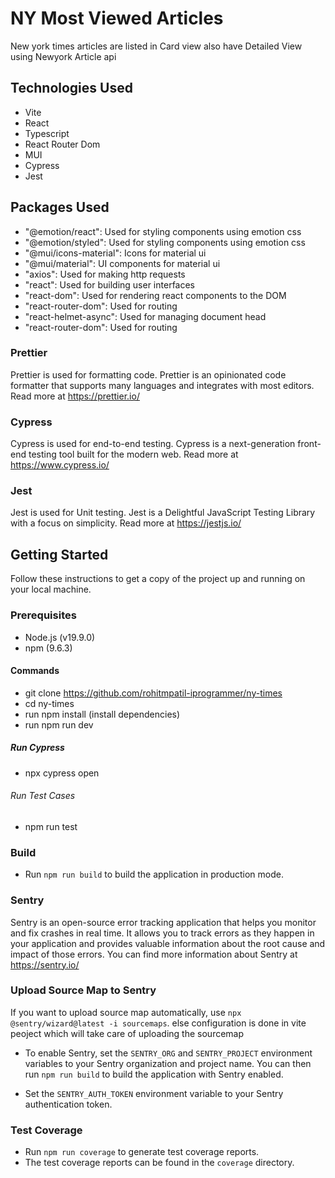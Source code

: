 # NY Most Viewed Articles

New york times articles are listed in Card view also have Detailed View using Newyork Article api

## Technologies Used

- Vite
- React
- Typescript
- React Router Dom
- MUI
- Cypress
- Jest


## Packages Used

- "@emotion/react": Used for styling components using emotion css
- "@emotion/styled": Used for styling components using emotion css
- "@mui/icons-material": Icons for material ui
- "@mui/material": UI components for material ui
- "axios": Used for making http requests
- "react": Used for building user interfaces
- "react-dom": Used for rendering react components to the DOM
- "react-router-dom": Used for routing
- "react-helmet-async": Used for managing document head
- "react-router-dom": Used for routing

### Prettier
Prettier is used for formatting code. Prettier is an opinionated code formatter that supports many languages and integrates with most editors. Read more at https://prettier.io/

### Cypress
Cypress is used for end-to-end testing. Cypress is a next-generation front-end testing tool built for the modern web. Read more at https://www.cypress.io/

### Jest
Jest is used for Unit testing. Jest is a Delightful JavaScript Testing Library with a focus on simplicity. Read more at https://jestjs.io/

## Getting Started

Follow these instructions to get a copy of the project up and running on your local machine.

### Prerequisites

- Node.js (v19.9.0)
- npm  (9.6.3)

#### Commands
- git clone https://github.com/rohitmpatil-iprogrammer/ny-times
- cd ny-times
- run npm install (install dependencies)
- run npm run dev

##### Run Cypress
- npx cypress open

###### Run Test Cases
- npm run test


### Build

- Run `npm run build` to build the application in production mode.


### Sentry
Sentry is an open-source error tracking application that helps you monitor and fix crashes in real time. It allows you to track errors as they happen in your application and provides valuable information about the root cause and impact of those errors. You can find more information about Sentry at https://sentry.io/

### Upload Source Map to Sentry

If you want to upload source map automatically, use `npx @sentry/wizard@latest -i sourcemaps`. else configuration is done in vite peoject which will take care of uploading the sourcemap

- To enable Sentry, set the `SENTRY_ORG` and `SENTRY_PROJECT` environment variables to your Sentry organization and project name. You can then run `npm run build` to build the application with Sentry enabled.

- Set the `SENTRY_AUTH_TOKEN` environment variable to your Sentry authentication token.

### Test Coverage

- Run `npm run coverage` to generate test coverage reports.
- The test coverage reports can be found in the `coverage` directory.
